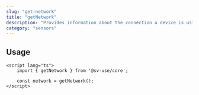 ```yaml
---
slug: "get-network"
title: "getNetwork"
description: "Provides information about the connection a device is using to communicate with the network."
category: "sensors"
---
```


## Usage

```svelte
<script lang="ts">
	import { getNetwork } from '@sv-use/core';

	const network = getNetwork();
</script>
```
